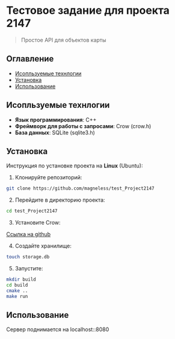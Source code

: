 # Тестовое задание для проекта 2147

> Простое API для объектов карты

## Оглавление
- [Исопльзуемые технлогии](#используемые-технлогии)
- [Установка](#установка)
- [Использование](#использование)

## Исопльзуемые технлогии
- **Язык программирования**: C++
- **Фреймворк для работы с запросами**: Crow (crow.h)
- **База данных**: SQLite (sqlite3.h)

## Установка

Инструкция по установке проекта на **Linux** (Ubuntu):

1. Клонируйте репозиторий:
```bash
git clone https://github.com/magneless/test_Project2147
```
2. Перейдите в директорию проекта:
```bash
cd test_Project2147
```

3. Установите Crow:

[Ссылка на github](https://github.com/CrowCpp/Crow?ysclid=m73pfnkuje653932681)

4. Создайте хранилище:
```bash
touch storage.db
```

5. Запустите:
```bash
mkdir build
cd build
cmake ..
make run
```

## Использование

Сервер поднимается на localhost::8080

